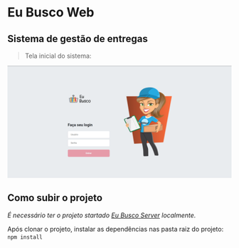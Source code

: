 # Eu Busco Web
## Sistema de gestão de entregas

> Tela inicial do sistema:

![](./github_images/login_page.png)

## Como subir o projeto

_É necessário ter o projeto startado [Eu Busco Server](https://github.com/lmoreira256/eu-busco-server) localmente._

Após clonar o projeto, instalar as dependências nas pasta raiz do projeto:
`npm install`